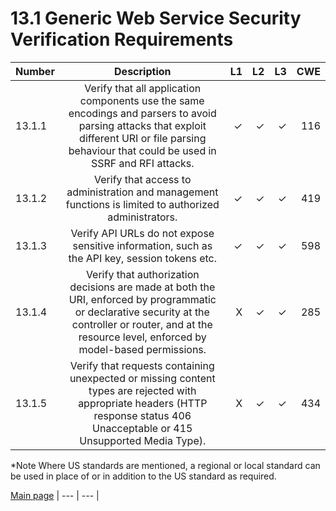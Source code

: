 # 13.1 Generic Web Service Security Verification Requirements


| Number       | Description     | L1    		| L2         | L3 		   | CWE		|
| :------------- | :----------: | -----------: | -----------:|-----------:| -----------:|
| 13.1.1 | Verify that all application components use the same encodings and parsers to avoid parsing attacks that exploit different URI or file parsing behaviour that could be used in SSRF and RFI attacks.| ✓   | ✓   | ✓   | 116 |
| 13.1.2 | Verify that access to administration and management functions is limited to authorized administrators.| ✓   | ✓   | ✓   | 419 |
| 13.1.3 | Verify API URLs do not expose sensitive information, such as the API key, session tokens etc.| ✓   | ✓   | ✓   | 598 
| 13.1.4 | Verify that authorization decisions are made at both the URI, enforced by programmatic or declarative security at the controller or router, and at the resource level, enforced by model-based permissions.| X   | ✓   | ✓   | 285 
| 13.1.5 | Verify that requests containing unexpected or missing content types are rejected with appropriate headers (HTTP response status 406 Unacceptable or 415 Unsupported Media Type).| X   | ✓   | ✓   | 434 

*Note
Where US standards are mentioned, a regional or local standard can be used in place of or in addition to the US standard as required.

[Main page](../README.md) 
| --- | --- |

